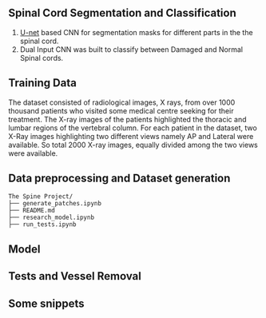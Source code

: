 ## Spinal Cord Segmentation and Classification
1. [U-net](https://arxiv.org/abs/1505.04597) based CNN for segmentation masks for different parts in the the spinal cord.
2. Dual Input CNN was built to classify between Damaged and Normal Spinal cords.

## Training Data
The dataset consisted of radiological images, X rays, from over 1000 thousand patients who
visited some medical centre seeking for their treatment. The X-ray images of the patients
highlighted the thoracic and lumbar regions of the vertebral column. For each
patient in the dataset, two X-Ray images highlighting two different views namely AP
and Lateral were available. So total 2000 X-ray images, equally divided among the two views were available.

## Data preprocessing and Dataset generation

```
The Spine Project/
├── generate_patches.ipynb
├── README.md
├── research_model.ipynb
├── run_tests.ipynb
```

## Model

## Tests and Vessel Removal

## Some snippets
